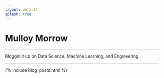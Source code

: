 ```yaml
---
layout: default
splash: true
---
```


# Mulloy Morrow

-------------

Bloggin it up on Data Science, Machine Learning, and Engineering.

-------------

{% include blog_posts.html %}
